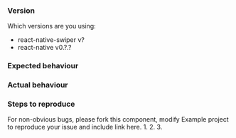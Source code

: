 ### Version
Which versions are you using:

- react-native-swiper v?
- react-native v0.?.?

### Expected behaviour



### Actual behaviour



### Steps to reproduce
For non-obvious bugs, please fork this component, modify Example project to reproduce your issue and include link here.
1.
2.
3.
